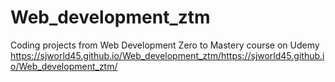 # Web_development_ztm
Coding projects from Web Development Zero to Mastery course on Udemy
https://sjworld45.github.io/Web_development_ztm/https://sjworld45.github.io/Web_development_ztm/

